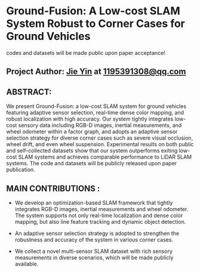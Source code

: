 # Ground-Fusion: A Low-cost SLAM System Robust to Corner Cases for Ground Vehicles

codes and datasets will be made public upon paper acceptance!

## Project Author: [Jie Yin](https://github.com/sjtuyinjie?tab=repositories) at 1195391308@qq.com 


## ABSTRACT:

We present Ground-Fusion: a low-cost SLAM system for ground vehicles featuring adaptive sensor selection, real-time dense color mapping, and robust localization with high accuracy. Our system tightly integrates low-cost sensory data including RGB-D images, inertial measurements, and wheel odometer within a factor graph, and adopts an adaptive sensor selection strategy for diverse corner cases such as severe visual occlusion, wheel drift, and even wheel suspension. Experimental results on both public and self-collected datasets show that our system outperforms exiting low-cost SLAM systems and achieves comparable performance to LiDAR SLAM systems. The code and datasets will be publicly released upon paper publication.

## MAIN CONTRIBUTIONS :



* We develop an optimization-based SLAM framework that tightly integrates RGB-D images, inertial measurements and wheel odometer. The system supports not only real-time localization and dense color mapping, but also line feature tracking and dynamic object detection.

* An adaptive sensor selection strategy is adopted to strengthen the robustness and accuracy of the system in various corner cases. 

* We collect a novel multi-sensor SLAM dataset with rich sensory measurements in diverse scenarios, which will be made publicly available.
